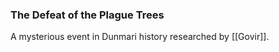 ### The Defeat of the Plague Trees

A mysterious event in Dunmari history researched by [[Govir]]. 

